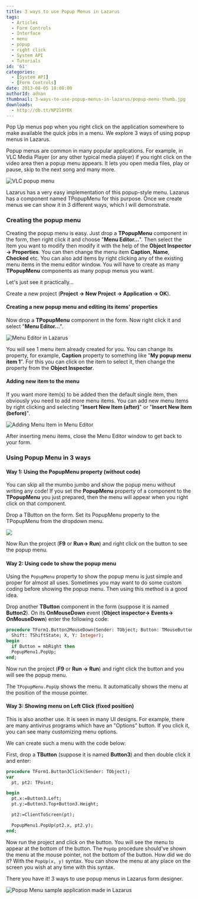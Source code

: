```yaml
---
title: 3 ways to use Popup Menus in Lazarus
tags:
  - Articles
  - Form Controls
  - Interface
  - menu
  - popup
  - right click
  - System API
  - Tutorials
id: '61'
categories:
  - [System API]
  - [Form Controls]
date: 2013-08-05 18:08:00
authorId: adnan
thumbnail: 3-ways-to-use-popup-menus-in-lazarus/popup-menu-thumb.jpg
downloads:
  - http://db.tt/NP2l6YEK
---
```


Pop Up menus pop when you right click on the application somewhere to make available the quick jobs in a menu. We explore 3 ways of using popup menus in Lazarus.
<!-- more -->

Popup menus are common in many popular applications. For example, in VLC Media Player (or any other typical media player) if you right click on the video area then a popup menu appears. It lets you open media files, play or pause, skip to the next song and many more.

![VLC popup menu](3-ways-to-use-popup-menus-in-lazarus/vlc-popupmenu.gif "VLC popup menu")


Lazarus has a very easy implementation of this popup-style menu. Lazarus has a component named TPopupMenu for this purpose. Once we create menus we can show it in 3 different ways, which I will demonstrate.



### Creating the popup menu

Creating the popup menu is easy. Just drop a **TPopupMenu** component in the form, then right click it and choose "**Menu Editor...**". Then select the item you want to modify then modify it with the help of the **Object Inspector -> Properties**. You can then change the menu item **Caption**, **Name**, **Checked** etc. You can also add items by right clicking any of the existing menu items in the menu editor window. You will have to create as many **TPopupMenu** components as many popup menus you want.

Let's just see it practically...

Create a new project (**Project -> New Project -> Application -> OK**).


#### Creating a new popup menu and editing its items' properties


Now drop a **TPopupMenu** component in the form. Now right click it and select "**Menu Editor...**".


![Menu Editor in Lazarus](3-ways-to-use-popup-menus-in-lazarus/popupmenu-editor.gif "Menu Editor in Lazarus")



You will see 1 menu item already created for you. You can change its property, for example, **Caption** property to something like "**My popup menu item 1**". For this you can click on the item to select it, then change the property from the **Object Inspector**.


#### Adding new item to the menu


If you want more item(s) to be added then the default single item, then obviously you need to add more menu items. You can add new menu items by right clicking and selecting "**Insert New Item (after)**" or "**Insert New Item (before)**".


![Adding Menu Item in Menu Editor](3-ways-to-use-popup-menus-in-lazarus/popupmenu-add-new-item.gif "Adding Menu Item in Menu Editor")



After inserting menu items, close the Menu Editor window to get back to your form.


### Using Popup Menu in 3 ways



#### Way 1: Using the PopupMenu property (without code)

You can skip all the mumbo jumbo and show the popup menu without writing any code! If you set the **PopupMenu** property of a component to the **TPopupMenu** you just prepared, then the menu will appear when you right click on that component.

Drop a TButton on the form. Set its PopupMenu property to the TPopupMenu from the dropdown menu.


![](3-ways-to-use-popup-menus-in-lazarus/popupmenu-properties.gif)


Now Run the project (**F9** or **Run-> Run**) and right click on the button to see the popup menu.


#### Way 2: Using code to show the popup menu

Using the `PopupMenu` property to show the popup menu is just simple and proper for almost all uses. Sometimes you may want to do some custom coding before showing the popup menu. Then using this method is a good idea.

Drop another **TButton** component in the form (suppose it is named **Button2**). On its **OnMouseDown** event (**Object inspector-> Events-> OnMouseDown**) enter the following code:

```pascal
procedure TForm1.Button2MouseDown(Sender: TObject; Button: TMouseButton;
  Shift: TShiftState; X, Y: Integer);
begin
  if Button = mbRight then
  PopupMenu1.PopUp;
end;
```

Now run the project (**F9** or **Run -> Run**) and right click the button and you will see the popup menu.

The `TPopupMenu.PopUp` shows the menu. It automatically shows the menu at the position of the mouse pointer.

#### Way 3: Showing menu on Left Click (fixed position)

This is also another use. It is seen in many UI designs. For example, there are many antivirus programs which have an "Options" button. If you click it, you can see many customizing menu options.

We can create such a menu with the code below:

First, drop a **TButton** (suppose it is named **Button3**) and then double click it and enter:

```pascal
procedure TForm1.Button3Click(Sender: TObject);
var
  pt, pt2: TPoint;

begin
  pt.x:=Button3.Left;
  pt.y:=Button3.Top+Button3.Height;

  pt2:=ClientToScreen(pt);

  PopupMenu1.PopUp(pt2.x, pt2.y);
end;
```

Now run the project and click on the button. You will see the menu to appear at the bottom of the button. The `PopUp` procedure should've shown the menu at the mouse pointer, not the bottom of the button. How did we do it? With the `PopUp(x, y)` syntax. You can show the menu at any place on the screen you wish at any time with this syntax.

There you have it! 3 ways to use popup menus in Lazarus form designer.


![Popup Menu sample application made in Lazarus](3-ways-to-use-popup-menus-in-lazarus/popupmenu-code-lazarus.gif "Popup Menu sample application made in Lazarus")
